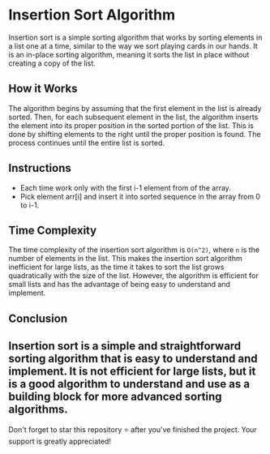 # Insertion Sort Algorithm

Insertion sort is a simple sorting algorithm that works by sorting elements in a list one at a time, similar to the way we sort playing cards in our hands. 
It is an in-place sorting algorithm, meaning it sorts the list in place without creating a copy of the list.

## How it Works

The algorithm begins by assuming that the first element in the list is already sorted. 
Then, for each subsequent element in the list, the algorithm inserts the element into its proper position in the sorted portion of the list. 
This is done by shifting elements to the right until the proper position is found. The process continues until the entire list is sorted.

## Instructions
- Each time work only with the first i-1 element from of the array.
- Pick element arr[i] and insert it into sorted sequence in the array from 0 to i-1.

## Time Complexity

The time complexity of the insertion sort algorithm is `O(n^2)`, where `n` is the number of elements in the list. 
This makes the insertion sort algorithm inefficient for large lists, as the time it takes to sort the list grows quadratically with the size of the list. 
However, the algorithm is efficient for small lists and has the advantage of being easy to understand and implement.

## Conclusion

Insertion sort is a simple and straightforward sorting algorithm that is easy to understand and implement. 
It is not efficient for large lists, but it is a good algorithm to understand and use as a building block for more advanced sorting algorithms.
---
Don't forget to star this repository ⭐️ after you've finished the project. Your support is greatly appreciated!


